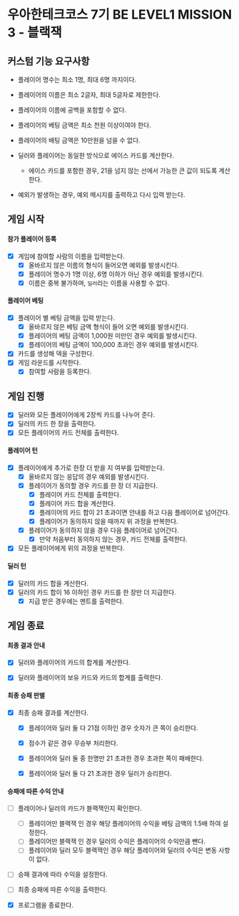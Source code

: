# 우아한테크코스 7기 BE LEVEL1 MISSION 3 - 블랙잭

## 커스텀 기능 요구사항

- 플레이어 명수는 최소 1명, 최대 6명 까지이다.
- 플레이어의 이름은 최소 2글자, 최대 5글자로 제한한다.
- 플레이어의 이름에 공백을 포함할 수 없다.
- 플레이어의 베팅 금액은 최소 천원 이상이여야 한다.
- 플레이어의 배팅 금액은 10만원을 넘을 수 없다.


- 딜러와 플레이어는 동일한 방식으로 에이스 카드를 계산한다.
    - 에이스 카드를 포함한 경우, 21을 넘지 않는 선에서 가능한 큰 값이 되도록 계산한다.


- 예외가 발생하는 경우, 예외 메시지를 출력하고 다시 입력 받는다.

## 게임 시작

#### 참가 플레이어 등록
- [x] 게임에 참여할 사람의 이름을 입력받는다.
    - [x] 올바르지 않은 이름의 형식이 들어오면 예외를 발생시킨다.
    - [x] 플레이어 명수가 1명 이상, 6명 이하가 아닌 경우 예외를 발생시킨다.
    - [x] 이름은 중복 불가하며, `딜러`라는 이름을 사용할 수 없다.

#### 플레이어 베팅
- [x] 플레이어 별 베팅 금액을 입력 받는다.
    - [x] 올바르지 않은 베팅 금액 형식이 들어 오면 예외를 발생시킨다.
    - [x] 플레이어의 베팅 금액이 1,000원 미만인 경우 예외를 발생시킨다.
    - [x] 플레이어의 베팅 금액이 100,000 초과인 경우 예외를 발생시킨다.
- [x] 카드를 생성해 덱을 구성한다.
- [x] 게임 라운드를 시작한다.
    - [x] 참여할 사람을 등록한다.

## 게임 진행

- [x] 딜러와 모든 플레이어에게 2장씩 카드를 나누어 준다.
- [x] 딜러의 카드 한 장을 출력한다.
- [x] 모든 플레이어의 카드 전체를 출력한다.

#### 플레이어 턴

- [x] 플레이어에게 추가로 한장 더 받을 지 여부를 입력받는다.
    - [x] 올바르지 않는 응답의 경우 예외를 발생시킨다.
    - [x] 플레이어가 동의할 경우 카드를 한 장 더 지급한다.
        - [x] 플레이어 카드 전체를 출력한다.
        - [x] 플레이어 카드 합을 계산한다.
        - [x] 플레이어의 카드 합이 21 초과이면 안내를 하고 다음 플레이어로 넘어간다.
        - [x] 플레이어가 동의하지 않을 때까지 위 과정을 반복한다.
    - [x] 플레이어가 동의하지 않을 경우 다음 플레이어로 넘어간다.
        - [x] 만약 처음부터 동의하지 않는 경우, 카드 전체를 출력한다.
- [x] 모든 플레이어에게 위의 과정을 반복한다.

#### 딜러 턴

- [x] 딜러의 카드 합을 계산한다.
- [x] 딜러의 카드 합이 16 이하인 경우 카드를 한 장만 더 지급한다.
    - [x] 지급 받은 경우에는 멘트를 출력한다.

## 게임 종료

#### 최종 결과 안내

- [x] 딜러와 플레이어의 카드의 합계를 계산한다.
- [x] 딜러와 플레이어의 보유 카드와 카드의 합계를 출력한다.


#### 최종 승패 판별

- [x] 최종 승패 결과를 계산한다.
    - [x] 플레이어와 딜러 둘 다 21점 이하인 경우 숫자가 큰 쪽이 승리한다.
    - [x] 점수가 같은 경우 무승부 처리한다.
    - [x] 플레이어와 딜러 둘 중 한명만 21 초과한 경우 초과한 쪽이 패배한다.
    - [x] 플레이어와 딜러 둘 다 21 초과한 경우 딜러가 승리한다.


#### 승패에 따른 수익 안내

- [ ] 플레이어나 딜러의 카드가 블랙잭인지 확인한다.
    - [ ] 플레이어만 블랙잭 인 경우 해당 플레이어의 수익을 베팅 금액의 1.5배 하여 설정한다.
    - [ ] 플레이어만 블랙잭 인 경우 딜러의 수익은 플레이어의 수익만큼 뺀다.
    - [ ] 플레이어와 딜러 모두 블랙잭인 경우 해당 플레이어와 딜러의 수익은 변동 사항이 없다. 
- [ ] 승패 결과에 따라 수익을 설정한다.


- [ ] 최종 승패에 따른 수익을 출력한다.


- [x] 프로그램을 종료한다.
